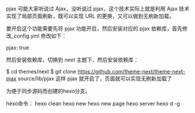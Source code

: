 pjax
可能大家听说过 Ajax，没听说过 pjax，这个技术实际上就是利用 Ajax 技术实现了局部页面刷新，既可以实现 URL 的更换，又可以做到无刷新加载。

要开启这个功能需要先将 pjax 功能开启，然后安装对应的 pjax 依赖库，首先修改_config.yml 修改如下：

pjax: true

然后安装依赖库，切换到 next 主题下，然后安装依赖库：

$ cd themes/next
$ git clone https://github.com/theme-next/theme-next-pjax source/lib/pjax
这样 pjax 就开启了，页面就可以实现无刷新加载了


为便于同步源码而创建的hexo分支。

hexo命令：
hexo clean
hexo new
hexo new page
hexo server
hexo d -g